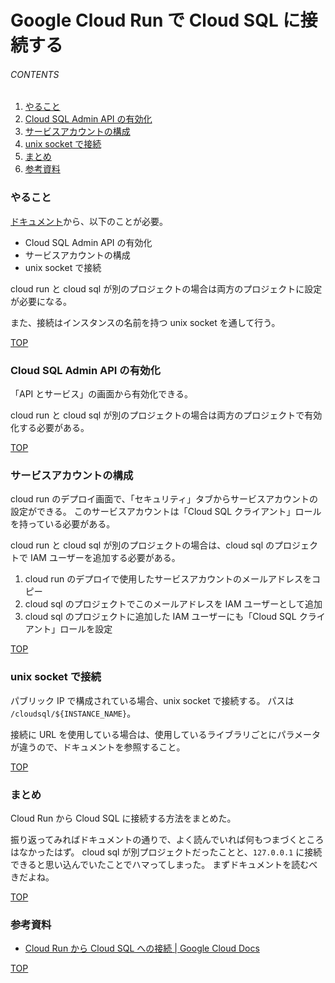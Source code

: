 # Google Cloud Run で Cloud SQL に接続する

<a id="top"></a>

###### CONTENTS

1. [やること](#task)
1. [Cloud SQL Admin API の有効化](#admin-api)
1. [サービスアカウントの構成](#service-account)
1. [unix socket で接続](#connect-sql)
1. [まとめ](#postscript)
1. [参考資料](#reference)

<a id="task"></a>

### やること

[ドキュメント](https://cloud.google.com/sql/docs/mysql/connect-run#public-ip-default)から、以下のことが必要。

-   Cloud SQL Admin API の有効化
-   サービスアカウントの構成
-   unix socket で接続

cloud run と cloud sql が別のプロジェクトの場合は両方のプロジェクトに設定が必要になる。

また、接続はインスタンスの名前を持つ unix socket を通して行う。

[TOP](#top)
<a id="admin-api"></a>

### Cloud SQL Admin API の有効化

「API とサービス」の画面から有効化できる。

cloud run と cloud sql が別のプロジェクトの場合は両方のプロジェクトで有効化する必要がある。

[TOP](#top)
<a id="service-account"></a>

### サービスアカウントの構成

cloud run のデプロイ画面で、「セキュリティ」タブからサービスアカウントの設定ができる。
このサービスアカウントは「Cloud SQL クライアント」ロールを持っている必要がある。

cloud run と cloud sql が別のプロジェクトの場合は、cloud sql のプロジェクトで IAM ユーザーを追加する必要がある。

1. cloud run のデプロイで使用したサービスアカウントのメールアドレスをコピー
1. cloud sql のプロジェクトでこのメールアドレスを IAM ユーザーとして追加
1. cloud sql のプロジェクトに追加した IAM ユーザーにも「Cloud SQL クライアント」ロールを設定

[TOP](#top)
<a id="connect-sql"></a>

### unix socket で接続

パブリック IP で構成されている場合、unix socket で接続する。
パスは `/cloudsql/${INSTANCE_NAME}`。

接続に URL を使用している場合は、使用しているライブラリごとにパラメータが違うので、ドキュメントを参照すること。

[TOP](#top)
<a id="postscript"></a>

### まとめ

Cloud Run から Cloud SQL に接続する方法をまとめた。

振り返ってみればドキュメントの通りで、よく読んでいれば何もつまづくところはなかったはず。
cloud sql が別プロジェクトだったことと、`127.0.0.1` に接続できると思い込んでいたことでハマってしまった。
まずドキュメントを読むべきだよね。

[TOP](#top)
<a id="reference"></a>

### 参考資料

-   [Cloud Run から Cloud SQL への接続 | Google Cloud Docs](https://cloud.google.com/sql/docs/mysql/connect-run#public-ip-default)

[TOP](#top)

